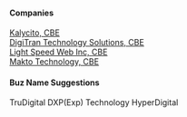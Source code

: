 #### Companies
[Kalycito, CBE](https://www.kalycito.com/)  
[DigiTran Technology Solutions, CBE](https://dtserp.in/)  
[Light Speed Web Inc, CBE]()  
[Makto Technology, CBE](https://www.maktotechnology.com)  

#### Buz Name Suggestions
TruDigital
DXP(Exp) Technology
HyperDigital
